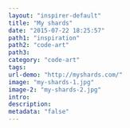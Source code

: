 ```yaml
---
layout: "inspirer-default"
title: "My shards"
date: "2015-07-22 18:25:57"
path1: "inspiration"
path2: "code-art"
path3:
category: "code-art"
tags:
url-demo: "http://myshards.com/"
image: "my-shards-1.jpg"
image-2: "my-shards-2.jpg"
intro:
description:
metadata: "false"
---
```

